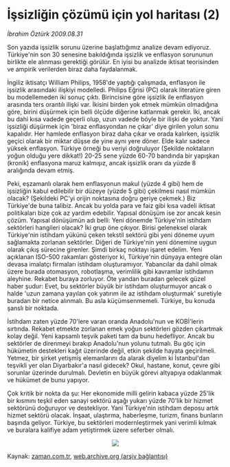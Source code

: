 # İşsizliğin çözümü için yol haritası (2)

*İbrahim Öztürk 2009.08.31*

<tr><td class="metin" colspan="2" style="padding-top: 20px; padding-left: 5px; padding-right: 10px;">Son yazıda işsizlik sorunu üzerine başlattığımız analize devam ediyoruz. Türkiye'nin son 30 senesine bakıldığında işsizlik ve enflasyon sorununun birlikte ele alınması gerektiği görülür. En iyisi bu analizde iktisat teorisinden ve ampirik verilerden biraz daha faydalanmak.</td></tr><tr><td class="metin" colspan="2" style="padding-top: 20px; padding-left: 5px; padding-right: 10px;"><p>İngiliz iktisatçı William Philips, 1958'de yaptığı çalışmada, enflasyon ile işsizlik arasındaki ilişkiyi modelledi. Philips Eğrisi (PC) olarak literatüre giren bu modellemeden iki sonuç çıktı. Birincisine göre işsizlik ile enflasyon arasında ters orantılı ilişki var. İkisini birden yok etmek mümkün olmadığına göre, birini düşürmek için belli ölçüde diğerine katlanmak gerekir. İki, ancak bu dahi kısa vadede geçerli olup, uzun vadede böyle bir ilişki de yoktur. Yani işsizliği düşürmek için 'biraz enflasyondan ne çıkar' diye girilen yolun sonu kapalıdır. Her hamlede enflasyon biraz daha çıkar ve orada kalırken, işsizlik geçici olarak bir miktar düşse de yine aynı yere döner. Elde kalır sadece yüksek enflasyon. Türkiye örneği bu veriyi doğruluyor (Şekilde noktaların yoğun olduğu yere dikkat!) 20-25 sene yüzde 60-70 bandında bir yapışkan (kronik) enflasyona maruz kalmışız, ancak işsizlik oranı da yüzde 8 aralığında devam etmiş.
<p> Peki, eşzamanlı olarak hem enflasyonun makul (yüzde 4 gibi) hem de işsizliğin kabul edilebilir bir düzeye (yüzde 5 gibi) çekilmesi nasıl mümkün olacak? (Şekildeki PC'yi orijin noktasına doğru geriye çekmek.) Biz Türkiye'de buna talibiz. Ancak bu yolda para ve faiz gibi kısa vadeli iktisat politikaları bize çok az yardım edebilir. Yapısal dönüşüm ise zor ancak kesin çözüm. Yapısal dönüşümün adı belli: Yeni dönemde Türkiye'nin istihdam sektörleri hangileri olacak? İki grup öne çıkıyor. Birisi geleneksel olarak Türkiye'nin istihdam yükünü çeken tekstil sektörü gibi yeni döneme uyum sağlamakta zorlanan sektörler. Diğeri de Türkiye'nin yeni dönemine uygun olarak çıkış sürecine girenler. Şimdi birkaç noktayı işaret edelim. Yeni açıklanan ISO-500 rakamları gösteriyor ki, Türkiye'nin dünyaya entegre olan devasa imalatçı firmaları istihdam oluşturamıyor. Yabancılar da dahil olmak üzere burada otomasyon, robotlaşma, verimlilik gibi kavramlar istihdamın aleyhine. Rekabet buraya zorluyor. Öte yandan buradan gelecek güzel haber şudur: Evet, bu sektörler büyük bir istihdam oluşturmuyor ancak o halde 'uzun zamana yayılan çok yatırım ile az istihdam oluşturmak' suretiyle buradan bir netice alınmalı. Bu asla küçümsenmemeli. Türkiye, bu konuda şanslı bir noktada.
<p> İstihdam zaten yüzde 70'lere varan oranda Anadolu'nun ve KOBİ'lerin sırtında. Rekabet etmekte zorlanan emek yoğun sektörleri gözden çıkartmak kolay değil. Yeni kapsamlı teşvik paketi tam da bunu hedefliyor. Ancak bu sektörler de direnmeyi bırakıp Anadolu'nun yolunu tutmalı. Bu göç için hükümetin destekleri kağıt üzerinde değil, etkin şekilde hayata geçirilmeli. Yetmez, bir şirket yetişmiş elemanlarını da alarak diyelim ki İstanbul'dan teşvikli yer olan Diyarbakır'a nasıl gidecek? Okul, hastane, konut, çevre gibi sorunlar üzerinde durulmalı. Devletin en büyük görevi altyapıya odaklanmak ve hükümet de bunu yapıyor.
<p>Çok kritik bir nokta da şu: Her ekonomide milli gelirin kabaca yüzde 25'lik bir kısmını teşkil eden sanayi sektörü aşağı yukarı yüzde 70'lik bir hizmet sektörünü doğuruyor ve destekliyor. Yani Türkiye'nin istihdam deposu artık hizmet sektörü olacak. İnşaat, ulaştırma, haberleşme, turizm, finans bunların başında geliyor. Türkiye, bu sektörleri modernleştirmek yani verimli kılmak ve buralara kalifiye adam yetiştirmek üzere seferber olmalı.
<p>
<p align="center"><img border="0" src="http://web.archive.org/web/20090901140420im_/http://medya.zaman.com.tr/2009/08/31/grafik.jpg"/>
<br/></p></p></p></p></p></p></td></tr>

Kaynak: [zaman.com.tr](http://zaman.com.tr/yazar.do?yazino=886591), [web.archive.org (arşiv bağlantısı)](http://web.archive.org/web/20090901140420/http://zaman.com.tr:80/yazar.do?yazino=886591)

